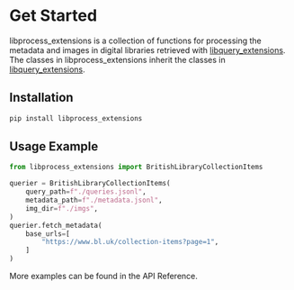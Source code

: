 # Get Started

libprocess_extensions is a collection of functions for processing the metadata and images in digital libraries retrieved with [libquery_extensions](https://github.com/oldvis/libquery_extensions).
The classes in libprocess_extensions inherit the classes in [libquery_extensions](https://github.com/oldvis/libquery_extensions).

## Installation

```sh
pip install libprocess_extensions
```

## Usage Example

```python
from libprocess_extensions import BritishLibraryCollectionItems

querier = BritishLibraryCollectionItems(
    query_path=f"./queries.jsonl",
    metadata_path=f"./metadata.jsonl",
    img_dir=f"./imgs",
)
querier.fetch_metadata(
    base_urls=[
        "https://www.bl.uk/collection-items?page=1",
    ]
)
```

More examples can be found in the API Reference.
